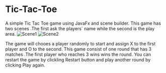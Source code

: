 # Tic-Tac-Toe
A simple Tic Tac Toe game using JavaFx and scene builder.
This game has two scenes .The first ask the players` name while the second is the play area.
![Scene1](https://user-images.githubusercontent.com/106197989/170142114-62f4edac-69a7-4507-a100-0a3f95c1e7aa.png)
![Scene2](https://user-images.githubusercontent.com/106197989/170142139-dbf2ab49-70a5-4789-9461-78efb271632c.png)

The game will chooes a player randomly to start and assign X to the first player and O to the second.
This game consist of one round that has 3 matches .The first player who reaches 3 wins wins the round.
You can restart the game by clickling Restart button and play another round by clicking Play again.
